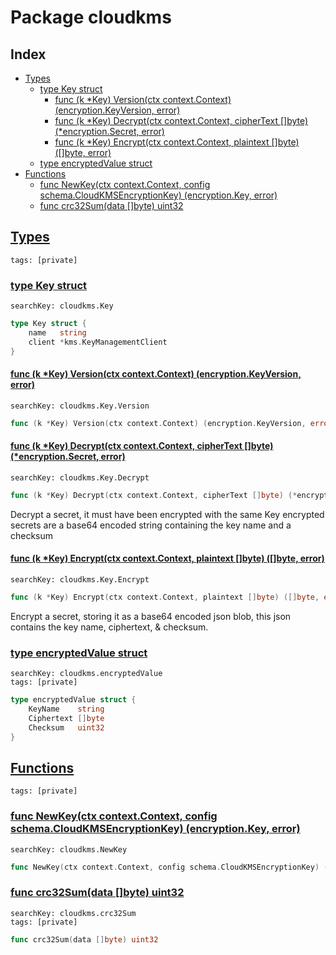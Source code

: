 # Package cloudkms

## Index

* [Types](#type)
    * [type Key struct](#Key)
        * [func (k *Key) Version(ctx context.Context) (encryption.KeyVersion, error)](#Key.Version)
        * [func (k *Key) Decrypt(ctx context.Context, cipherText []byte) (*encryption.Secret, error)](#Key.Decrypt)
        * [func (k *Key) Encrypt(ctx context.Context, plaintext []byte) ([]byte, error)](#Key.Encrypt)
    * [type encryptedValue struct](#encryptedValue)
* [Functions](#func)
    * [func NewKey(ctx context.Context, config schema.CloudKMSEncryptionKey) (encryption.Key, error)](#NewKey)
    * [func crc32Sum(data []byte) uint32](#crc32Sum)


## <a id="type" href="#type">Types</a>

```
tags: [private]
```

### <a id="Key" href="#Key">type Key struct</a>

```
searchKey: cloudkms.Key
```

```Go
type Key struct {
	name   string
	client *kms.KeyManagementClient
}
```

#### <a id="Key.Version" href="#Key.Version">func (k *Key) Version(ctx context.Context) (encryption.KeyVersion, error)</a>

```
searchKey: cloudkms.Key.Version
```

```Go
func (k *Key) Version(ctx context.Context) (encryption.KeyVersion, error)
```

#### <a id="Key.Decrypt" href="#Key.Decrypt">func (k *Key) Decrypt(ctx context.Context, cipherText []byte) (*encryption.Secret, error)</a>

```
searchKey: cloudkms.Key.Decrypt
```

```Go
func (k *Key) Decrypt(ctx context.Context, cipherText []byte) (*encryption.Secret, error)
```

Decrypt a secret, it must have been encrypted with the same Key encrypted secrets are a base64 encoded string containing the key name and a checksum 

#### <a id="Key.Encrypt" href="#Key.Encrypt">func (k *Key) Encrypt(ctx context.Context, plaintext []byte) ([]byte, error)</a>

```
searchKey: cloudkms.Key.Encrypt
```

```Go
func (k *Key) Encrypt(ctx context.Context, plaintext []byte) ([]byte, error)
```

Encrypt a secret, storing it as a base64 encoded json blob, this json contains the key name, ciphertext, & checksum. 

### <a id="encryptedValue" href="#encryptedValue">type encryptedValue struct</a>

```
searchKey: cloudkms.encryptedValue
tags: [private]
```

```Go
type encryptedValue struct {
	KeyName    string
	Ciphertext []byte
	Checksum   uint32
}
```

## <a id="func" href="#func">Functions</a>

```
tags: [private]
```

### <a id="NewKey" href="#NewKey">func NewKey(ctx context.Context, config schema.CloudKMSEncryptionKey) (encryption.Key, error)</a>

```
searchKey: cloudkms.NewKey
```

```Go
func NewKey(ctx context.Context, config schema.CloudKMSEncryptionKey) (encryption.Key, error)
```

### <a id="crc32Sum" href="#crc32Sum">func crc32Sum(data []byte) uint32</a>

```
searchKey: cloudkms.crc32Sum
tags: [private]
```

```Go
func crc32Sum(data []byte) uint32
```


